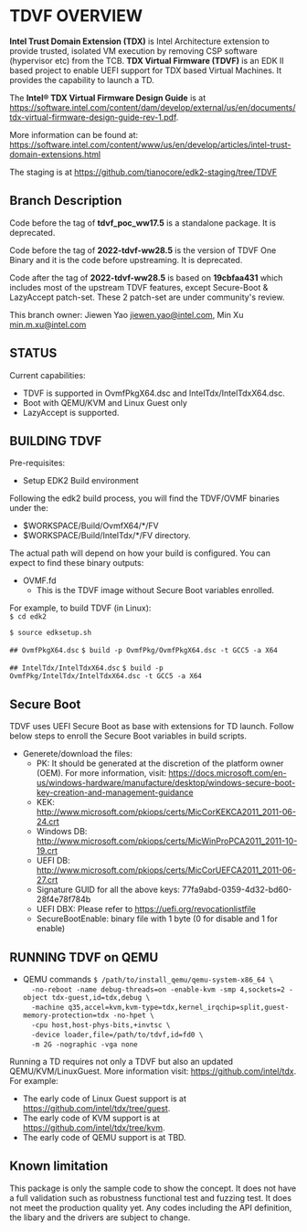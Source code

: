 
# TDVF OVERVIEW

<b>Intel Trust Domain Extension (TDX)</b> is Intel Architecture extension to provide trusted, isolated VM execution by removing CSP software (hypervisor etc) from the TCB. <b>TDX Virtual Firmware (TDVF)</b> is an EDK II based project to enable UEFI support for TDX based Virtual Machines. It provides the capability to launch a TD.

The <b>Intel® TDX Virtual Firmware Design Guide</b> is at https://software.intel.com/content/dam/develop/external/us/en/documents/tdx-virtual-firmware-design-guide-rev-1.pdf.

More information can be found at:
https://software.intel.com/content/www/us/en/develop/articles/intel-trust-domain-extensions.html

The staging is at https://github.com/tianocore/edk2-staging/tree/TDVF

## Branch Description
Code before the tag of **tdvf_poc_ww17.5** is a standalone package. It is deprecated.

Code before the tag of **2022-tdvf-ww28.5** is the version of TDVF One Binary and it is the code before upstreaming. It is deprecated.

Code after the tag of **2022-tdvf-ww28.5** is based on **19cbfaa431** which includes most of the upstream TDVF features, except Secure-Boot & LazyAccept patch-set. These 2 patch-set are under community's review.

This branch owner: Jiewen Yao <jiewen.yao@intel.com>, Min Xu <min.m.xu@intel.com>

## STATUS

Current capabilities:
* TDVF is supported in OvmfPkgX64.dsc and IntelTdx/IntelTdxX64.dsc.
* Boot with QEMU/KVM and Linux Guest only
* LazyAccept is supported.

## BUILDING TDVF

Pre-requisites:
* Setup EDK2 Build environment

Following the edk2 build process, you will find the TDVF/OVMF binaries under the:
 - $WORKSPACE/Build/OvmfX64/*/FV
 - $WORKSPACE/Build/IntelTdx/*/FV directory.

The actual path will depend on how your build is configured. You can expect to find these binary outputs:
* OVMF.fd
  - This is the TDVF image without Secure Boot variables enrolled.

For example, to build TDVF (in Linux):  
  `$ cd edk2`

  `$ source edksetup.sh`

  `## OvmfPkgX64.dsc`
  `$ build -p OvmfPkg/OvmfPkgX64.dsc -t GCC5 -a X64`  

  `## IntelTdx/IntelTdxX64.dsc`
  `$ build -p OvmfPkg/IntelTdx/IntelTdxX64.dsc -t GCC5 -a X64`  

## Secure Boot

TDVF uses UEFI Secure Boot as base with extensions for TD launch.
Follow below steps to enroll the Secure Boot variables in build scripts.
  * Generete/download the files: 
    - PK: It should be generated at the discretion of the platform owner (OEM).
      For more information, visit: https://docs.microsoft.com/en-us/windows-hardware/manufacture/desktop/windows-secure-boot-key-creation-and-management-guidance
    - KEK: http://www.microsoft.com/pkiops/certs/MicCorKEKCA2011_2011-06-24.crt  
    - Windows DB: http://www.microsoft.com/pkiops/certs/MicWinProPCA2011_2011-10-19.crt  
    - UEFI DB: http://www.microsoft.com/pkiops/certs/MicCorUEFCA2011_2011-06-27.crt 
    - Signature GUID for all the above keys: 77fa9abd-0359-4d32-bd60-28f4e78f784b
    - UEFI DBX: Please refer to https://uefi.org/revocationlistfile 
    - SecureBootEnable: binary file with 1 byte (0 for disable and 1 for enable)

## RUNNING TDVF on QEMU

* QEMU commands
`$ /path/to/install_qemu/qemu-system-x86_64 \`  
`  -no-reboot -name debug-threads=on -enable-kvm -smp 4,sockets=2 -object tdx-guest,id=tdx,debug \`  
`  -machine q35,accel=kvm,kvm-type=tdx,kernel_irqchip=split,guest-memory-protection=tdx -no-hpet \`  
`  -cpu host,host-phys-bits,+invtsc \`  
`  -device loader,file=/path/to/tdvf,id=fd0 \`  
`  -m 2G -nographic -vga none`

Running a TD requires not only a TDVF but also an updated QEMU/KVM/LinuxGuest. More information visit:  https://github.com/intel/tdx. For example:
  - The early code of Linux Guest support is at https://github.com/intel/tdx/tree/guest.
  - The early code of KVM support is at https://github.com/intel/tdx/tree/kvm.
  - The early code of QEMU support is at TBD.


## Known limitation
This package is only the sample code to show the concept.
It does not have a full validation such as robustness functional test and fuzzing test. It does not meet the production quality yet.
Any codes including the API definition, the libary and the drivers are subject to change.


